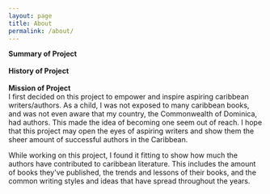 ```yaml
---
layout: page
title: About
permalink: /about/
---
```


<b>Summary of Project</b>
<br>
<br>
<b>History of Project</b>
<br>
<br>
<b>Mission of Project</b>
<br>
I first decided on this project to empower and inspire aspiring caribbean writers/authors. As a child, I was not exposed to many caribbean books, and was not even aware that my country, the Commonwealth of Dominica, had authors. This made the idea of becoming one seem out of reach. I hope that this project may open the eyes of aspiring writers and show them the sheer amount of successful authors in the Caribbean.

While working on this project, I found it fitting to show how much the authors have contributed to caribbean literature. This includes the amount of books they've published, the trends and lessons of their books, and the  common writing styles and ideas that have spread throughout the years.

